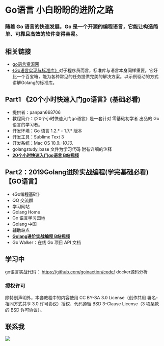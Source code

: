 # Go语言 小白盼盼的进阶之路

### 随着 Go 语言的快速发展，Go 是一个开源的编程语言，它能让构造简单、可靠且高效的软件变得容易。

## 相关链接
- [go语言资源网](https://studygolang.com)
- [《Go语言实现与标准库》](https://github.com/polaris1119/The-Golang-Standard-Library-by-Example)对于程序员而言，标准库与语言本身同样重要，它好比一个百宝箱，能为各种常见的任务提供完美的解决方案。以示例驱动的方式讲解Golang的标准库。

## Part1  《20个小时快速入门go语言》(基础必看)

- 提供者：panpan668706
- 教程简介：《20个小时快速入门go语言》是一套针对 零基础初学者 出品的 Go 语言的学习者。
- 开发环境：Go 语言 1.2.* - 1.7.* 版本
- 开发工具：Sublime Text 3
- 开发系统：Mac OS 10.9.*-10.10.*
- golangstudy_base 文件为学习代码 附有详细的注释
- **[20个小时快速入门go语言 B站视频](https://www.bilibili.com/video/av20432910/ "20个小时快速入门go语言")**

##  Part2：2019Golang进阶实战编程(学完基础必看)【GO语言】

-  《Go编程基础》
-  QQ 交流群
-  学习网站
- Golang Home
- Go 语言学习园地
-  Golang 中国
- 辅助站点
- **[Golang进阶实战编程 B站视频](https://www.bilibili.com/video/av59700019/ "Golang进阶实战编程")**
- Go Walker：在线 Go 项目 API 文档

## 学习中
go语言实战代码： https://github.com/goinaction/code/
docker源码分析
### 授权许可
除特别声明外，本套教程中的内容使用 CC BY-SA 3.0 License（创作共用 署名-相同方式共享 3.0 许可协议）授权，代码遵循 BSD 3-Clause License（3 项条款的 BSD 许可协议）。

## 联系我
![](https://i.imgur.com/rM9AbCS.png)
